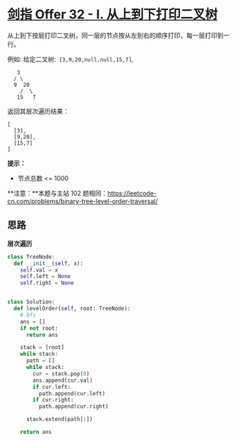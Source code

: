 # [剑指 Offer 32 - I. 从上到下打印二叉树](https://leetcode.cn/problems/cong-shang-dao-xia-da-yin-er-cha-shu-lcof/)

从上到下按层打印二叉树，同一层的节点按从左到右的顺序打印，每一层打印到一行。

 

例如:
给定二叉树:` [3,9,20,null,null,15,7]`,

       3
      / \
      9  20
        /  \
       15   7

返回其层次遍历结果：

```
[
  [3],
  [9,20],
  [15,7]
]
```

**提示：**

- 节点总数 <= 1000

  

**注意：**本题与主站 102 题相同：https://leetcode-cn.com/problems/binary-tree-level-order-traversal/



## 思路

**层次遍历**

```python
class TreeNode:
  def __init__(self, x):
    self.val = x
    self.left = None
    self.right = None


class Solution:
  def levelOrder(self, root: TreeNode):
    # bfs
    ans = []
    if not root:
      return ans

    stack = [root]
    while stack:
      path = []
      while stack:
        cur = stack.pop(0)
        ans.append(cur.val)
        if cur.left:
          path.append(cur.left)
        if cur.right:
          path.append(cur.right)

      stack.extend(path[:])

    return ans
```

